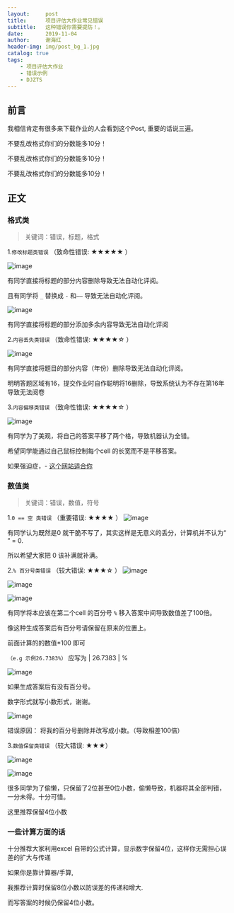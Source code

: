 ```yaml
---
layout:     post
title:      项目评估大作业常见错误
subtitle:   这种错误你需要提防！。
date:       2019-11-04
author:     谢海红
header-img: img/post_bg_1.jpg
catalog: true
tags:
    - 项目评估大作业
    - 错误示例
    - DJZTS
---
```


## 前言

我相信肯定有很多来下载作业的人会看到这个Post, 重要的话说三遍。

不要乱改格式你们的分数能多10分！

不要乱改格式你们的分数能多10分！

不要乱改格式你们的分数能多10分！


## 正文
### 格式类
>关键词：错误，标题，格式


1.`修改标题类错误` （致命性错误: ★★★★★ ）

![image](https://github.com/djzts/djzts.github.io/raw/master/img/HWerror/E1.PNG)


有同学直接将标题的部分内容删除导致无法自动化评阅。


且有同学将 `_` 替换成 `-` 和`——`  导致无法自动化评阅。


![image](https://github.com/djzts/djzts.github.io/raw/master/img/HWerror/E2.PNG)


有同学直接将标题的部分添加多余内容导致无法自动化评阅


2.`内容丢失类错误` （致命性错误: ★★★★☆ ）

![image](https://github.com/djzts/djzts.github.io/raw/master/img/HWerror/E4.PNG)


有同学直接将题目的部分内容（年份）删除导致无法自动化评阅。

明明答题区域有16，提交作业时自作聪明将16删除，导致系统认为不存在第16年导致无法阅卷

3.`内容偏移类错误` （致命性错误: ★★★★☆ ）


![image](https://github.com/djzts/djzts.github.io/raw/master/img/HWerror/E8.PNG)


有同学为了美观，将自己的答案平移了两个格，导致机器认为全错。

希望同学能通过自己鼠标控制每个cell 的长宽而不是平移答案。 

如果强迫症，- [这个网站适合你](https://support.office.com/zh-cn/article/%E6%9B%B4%E6%94%B9%E5%88%97%E5%AE%BD%E5%92%8C%E8%A1%8C%E9%AB%98-72f5e3cc-994d-43e8-ae58-9774a0905f46)

### 数值类
>关键词：错误，数值，符号


1.`0 == 空 类错误` （重要错误: ★★★★ ）
![image](https://github.com/djzts/djzts.github.io/raw/master/img/HWerror/E7.PNG)


有同学认为既然是0 就干脆不写了，其实这样是无意义的丢分，计算机并不认为“ ” = 0.

所以希望大家把 0 该补满就补满。

2.`% 百分号类错误` （较大错误: ★★★☆ ）
![image](https://github.com/djzts/djzts.github.io/raw/master/img/HWerror/E3.PNG)


![image](https://github.com/djzts/djzts.github.io/raw/master/img/HWerror/E6.PNG)


![image](https://github.com/djzts/djzts.github.io/raw/master/img/HWerror/E5.PNG)


有同学将本应该在第二个cell 的百分号 ` % ` 移入答案中间导致数值差了100倍。

像这种生成答案后有百分号请保留在原来的位置上。

前面计算的的数值*100 即可

`（e.g 示例26.7383%）` 应写为 | 26.7383 | %


![image](https://github.com/djzts/djzts.github.io/raw/master/img/HWerror/E12.PNG)


如果生成答案后有没有百分号。

数字形式就写小数形式，谢谢。


![image](https://github.com/djzts/djzts.github.io/raw/master/img/HWerror/E9.PNG)


错误原因： 将我的百分号删除并改写成小数。（导致相差100倍）


3.`数值保留类错误` （较大错误: ★★★）

![image](https://github.com/djzts/djzts.github.io/raw/master/img/HWerror/E10.PNG)


![image](https://github.com/djzts/djzts.github.io/raw/master/img/HWerror/E11.PNG)


很多同学为了偷懒，只保留了2位甚至0位小数，偷懒导致，机器将其全部判错，一分未得。十分可惜。

这里推荐保留4位小数

### 一些计算方面的话
十分推荐大家利用excel 自带的公式计算，显示数字保留4位，这样你无需担心误差的扩大与传递

如果你是靠计算器/手算,

我推荐计算时保留8位小数以防误差的传递和增大.

而写答案的时候仍保留4位小数。 






